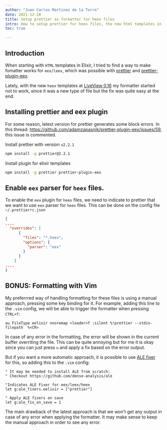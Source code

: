 ```yaml
---
author: "Juan Carlos Martinez de la Torre"
date: 2021-12-28
title: Setup prettier as formatter for heex files 
intro: How to setup prettier for heex files, the new html templates in elixir
toc: true

---
```


## Introduction 

When starting with `HTML` templates in Elixir, I tried to find a way to make fomatter works for `eex/leex`, which was possible with [prettier](https://prettier.io/) and [prettier-plugin-eex](https://www.npmjs.com/package/prettier-plugin-eex).

Lately, with the new `heex` templates at [LiveView 0.16](https://www.phoenixframework.org/blog/phoenix-1.6-released) my formatter started not to work, since it was a new type of file but the fix was quite easy at the end.

## Installing prettier and eex plugin

For some reason, latest version for prettier generates some block errors. In this thread: https://github.com/adamzapasnik/prettier-plugin-eex/issues/59, this issue is commented. 

Install prettier with version `v2.2.1`

```bash
npm install -g prettier@2.2.1
```

Install plugin for elixir templates

```bash
npm install -g prettier prettier-plugin-eex
```

## Enable `eex` parser for `heex` files.

To enable the `eex` plugin for `heex` files, we need to indicate to prettier that we want to use `eex` parser for `heex` files. This can be done on the config file `~/.prettierrc.json`

```json
{
....
  "overrides": [
      {
        "files": "*.heex",
        "options": {
          "parser": "eex"
        }
      }
    ]
....
}
```

## BONUS: Formatting with Vim

My preferrred way of handling formatting for these files is using a manual approach, pressing some key binding for it. For example, adding this line to the `.vim` config, we will be able to trigger the formatter when pressing `CTRL+f`:

```vim
au FileType eelixir nnoremap <leader>f :silent %!prettier --stdin-filepath  %<CR>
```

In case of any error in the formatting, the error will be shown in the current buffer overriting the file. This can be quite annoying but for me it is okay since you can just press `u` and apply a fix based on the error output.

But if you want a more automatic approach, it is possible to use [ALE fixer](https://github.com/dense-analysis/ale) for this, so adding this to the `.vim` config:

```vim
" It may be needed to install ALE from scratch:
" Checkout https://github.com/dense-analysis/ale

"Indicates ALE Fixer for eex/leex/heex 
let g:ale_fixers.eelixir = ["prettier"]

" Apply ALE fixers on save
let g:ale_fix_on_save = 1
```

The main drawback of the latest approach is that we won't get any output in case of any error when applying the formatter. It may make sense to keep the manual approach in order to see any error.

